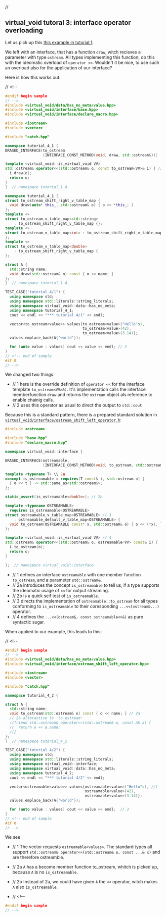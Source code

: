 ﻿// <!--
#if 0
// -->

<a name="t1"></a> 
## virtual_void tutoral 3: interface operator overloading

Let us pick up this [this example in tutorial 1](tutorial___1.md/#t4).

We left with an interface, that has a function ``draw``, witch recieves a parameter with type ``ostream``.
All types implementing this function, do this with the ideomatic overload of ``operator <<``.
Wouldn't it be nice, to use such an overload also for the application of our interface?

Here is how this works out:

// <!--
```cpp
#endif begin sample
// -->
#include <virtual_void/data/has_no_meta/value.hpp>
#include <virtual_void/interface/base.hpp>
#include <virtual_void/interface/declare_macro.hpp>

#include <iostream>
#include <vector>

#include "catch.hpp"

namespace tutorial_4_1 {
ERASED_INTERFACE(to_ostream,
                 (INTERFACE_CONST_METHOD(void, draw, std::ostream&)))

template <virtual_void::is_virtual_void VV>
std::ostream& operator<<(std::ostream& o, const to_ostream<VV>& i) { // 1
  i.draw(o);
  return o;
}
}  // namespace tutorial_1_4

namespace tutorial_4_1 {
struct to_ostream_shift_right_v_table_map { 
  void draw(auto* this_, std::ostream& o) { o << *this_; }
};
template <>
struct to_ostream_v_table_map<std::string> 
    : to_ostream_shift_right_v_table_map {};
template <>
struct to_ostream_v_table_map<int> : to_ostream_shift_right_v_table_map {
};
template <>
struct to_ostream_v_table_map<double>
    : to_ostream_shift_right_v_table_map {
};

struct A {
  std::string name;
  void draw(std::ostream& o) const { o << name; }
};
}  // namespace tutorial_1_4

TEST_CASE("tutorial 4/1") {
  using namespace std;
  using namespace std::literals::string_literals;
  using namespace virtual_void::data::has_no_meta;
  using namespace tutorial_4_1;
  cout << endl << "*** tutorial 4/1" << endl;

  vector<to_ostream<value>> values{to_ostream<value>("Hello"s),
                                   to_ostream<value>(42),
                                   to_ostream<value>(3.14)};
  values.emplace_back(A{"world"});                    

  for (auto value : values) cout << value << endl; // 2
}
// <!-- end of sample
#if 0
// -->
```

We changed two things
- // 1 here is the override definition of ``operator <<`` for the interface template ``to_ostream<VV>&)``. It's implementation calls the interface memberfunction ``draw`` and returns the ``ostream`` object als reference to enable chainig calls.
- // 2 uses this operator as usual to direct the output to ``std::cout``

<a name="t2"></a> 

Because this is a standard pattern, there is a prepared standard solution in [``virtual_void/interface/ostream_shift_left_operator.h``](virtual_void/include\virtual_void/interface\ostream_shift_left_operator.h):
```cpp
#include <ostream>

#include "base.hpp"
#include "declare_macro.hpp"

namespace virtual_void::interface {

ERASED_INTERFACE(ostreamable, 
                 (INTERFACE_CONST_METHOD(void, to_ostream, std::ostream&))) // 1

template <typename T> \\ 2a
concept is_ostreamable = requires(T const& t, std::ostream o) {
  { o << t } -> std::same_as<std::ostream&>;
};

static_assert(is_ostreamable<double>); // 2b

template <typename OSTREAMABLE>
  requires is_ostreamable<OSTREAMABLE>
struct ostreamable_v_table_map<OSTREAMABLE> // 3
    : ostreamable_default_v_table_map<OSTREAMABLE> {
  void to_ostream(OSTREAMABLE const* x, std::ostream& o) { o << (*x); };
};

template <virtual_void::is_virtual_void VV> // 4
std::ostream& operator<<(std::ostream& o, ostreamable<VV> const& i) {  // 4
  i.to_ostream(o);
  return o;
}

};  // namespace virtual_void::interface
```

- // 1 defines an interface ``ostreamable`` with one member function ``to_ostream``, and a parameter ``std::ostream&``.
- // 2a introduces the concept ``is_ostreamable`` to tell us, if a type supports the ideomatic usage of ``<<`` for output streaming.
- // 2b is a quick self test of ``is_ostreamable``.
- // 3 directs the implementation of ``ostreamable::to_ostream`` for all types conforming to ``is_ostreamable`` to their coresponding ``...<<(ostream&...)`` operator.
- // 4 defines the ``...<<(ostream&, const ostreamable<>&)`` as pure syntactic sugar.

When applied to our example, this leads to this:

// <!--
```cpp
#endif begin sample
// -->
#include <virtual_void/data/has_no_meta/value.hpp>
#include <virtual_void/interface/ostream_shift_left_operator.hpp>

#include <iostream>
#include <vector>

#include "catch.hpp"

namespace tutorial_4_2 {

struct A {
  std::string name;
  void to_ostream(std::ostream& o) const { o << name; } // 2a
  // 2b alterantive to 'to_ostream' 
  //friend std::ostream& operator<<(std::ostream& o, const A& a) {
  //  return o << a.name;
  //}
};
}  // namespace tutorial_4_2

TEST_CASE("tutorial 4/2") {
  using namespace std;
  using namespace std::literals::string_literals;
  using namespace virtual_void::interface;
  using namespace virtual_void::data::has_no_meta;
  using namespace tutorial_4_2;
  cout << endl << "*** tutorial 4/2" << endl;

  vector<ostreamable<value>> values{ostreamable<value>("Hello"s), //1
                                    ostreamable<value>(42),
                                    ostreamable<value>(3.14)};
  values.emplace_back(A{"world"});

  for (auto value : values) cout << value << endl;  // 2
}
// <!-- end of sample
#if 0
// -->
```

We see
- // 1 The vector requests ``ostreamable<values>``. The standard types all support ``std::ostream& operator<<(std::ostream& o, const ...& x)`` and are therefore ostreamble.
- // 2a ``A`` has a become member function to_ostream, whitch is picked up, because ``A`` is no ``is_ostreamable``.
- // 2b Instead of 2a, we could have given ``A`` the ``<<`` operator, witch makes ``A`` also ``is_ostreamable``.

- <a name="t3"></a> 
// <!--
```cpp
#endif begin sample
// -->
